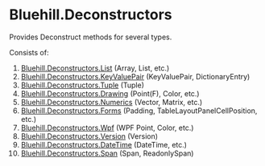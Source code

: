 # Bluehill.Deconstructors
Provides Deconstruct methods for several types.

Consists of:
1. [Bluehill.Deconstructors.List](https://www.nuget.org/packages/Bluehill.Deconstructors.List) (Array, List, etc.)
1. [Bluehill.Deconstructors.KeyValuePair](https://www.nuget.org/packages/Bluehill.Deconstructors.KeyValuePair) (KeyValuePair, DictionaryEntry)
1. [Bluehill.Deconstructors.Tuple](https://www.nuget.org/packages/Bluehill.Deconstructors.Tuple) (Tuple)
1. [Bluehill.Deconstructors.Drawing](https://www.nuget.org/packages/Bluehill.Deconstructors.Drawing) (Point(F), Color, etc.)
1. [Bluehill.Deconstructors.Numerics](https://www.nuget.org/packages/Bluehill.Deconstructors.Numerics) (Vector, Matrix, etc.)
1. [Bluehill.Deconstructors.Forms](https://www.nuget.org/packages/Bluehill.Deconstructors.Forms) (Padding, TableLayoutPanelCellPosition, etc.)
1. [Bluehill.Deconstructors.Wpf](https://www.nuget.org/packages/Bluehill.Deconstructors.Wpf) (WPF Point, Color, etc.)
1. [Bluehill.Deconstructors.Version](https://www.nuget.org/packages/Bluehill.Deconstructors.Version) (Version)
1. [Bluehill.Deconstructors.DateTime](https://www.nuget.org/packages/Bluehill.Deconstructors.DateTime) (DateTime, etc.)
1. [Bluehill.Deconstructors.Span](https://www.nuget.org/packages/Bluehill.Deconstructors.Span) (Span, ReadonlySpan)
